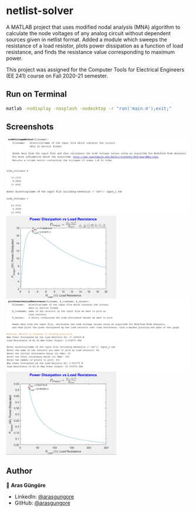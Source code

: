 # netlist-solver

A MATLAB project that uses modified nodal analysis (MNA) algorithm to calculate the node voltages of any analog circuit without dependent sources given in netlist format. Added a module which sweeps the resistance of a load resistor, plots power dissipation as a function of load resistance, and finds the resistance value corresponding to maximum power.

This project was assigned for the Computer Tools for Electrical Engineers (EE 241) course on Fall 2020-21 semester.



## Run on Terminal

```sh
matlab -nodisplay -nosplash -nodesktop -r "run('main.m');exit;"
```



## Screenshots

<p align="left">
    <img alt="Screenshot" src="https://github.com/arasgungore/netlist-solver/blob/main/Screenshots/1.jpg" width="520">
    <img alt="Screenshot" src="https://github.com/arasgungore/netlist-solver/blob/main/Screenshots/2.jpg" width="300">
    <img alt="Screenshot" src="https://github.com/arasgungore/netlist-solver/blob/main/Screenshots/3.jpg" width="520">
    <img alt="Screenshot" src="https://github.com/arasgungore/netlist-solver/blob/main/Screenshots/4.jpg" width="300">
</p>



## Author

👤 **Aras Güngöre**

* LinkedIn: [@arasgungore](https://www.linkedin.com/in/arasgungore)
* GitHub: [@arasgungore](https://github.com/arasgungore)
